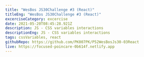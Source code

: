 ```yaml
---
title: "WesBos JS30Challenge #3 (React)"
titleEng: "WesBos JS30Challenge #3 (React)"
excerciseCategory: excercise
date: 2021-05-20T08:45:28.921Z
description: JS - CSS variables interactions
descriptionEng: JS - CSS variables interactions
tags: cssVariables, react
githubRepo: https://github.com/PK007PK/P52WesBosJs30-03React
live: https://focused-poincare-0b614f.netlify.app
---
```

